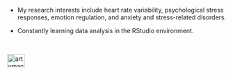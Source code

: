 
- My research interests include heart rate variability, psychological stress responses, emotion regulation, and anxiety and stress-related disorders.

- Constantly learning data analysis in the RStudio environment. 

##

<div style="display: inline_block"><br>
  <img align="Left" alt="artvmac-R" height="30" width="40" src="https://cdn.jsdelivr.net/gh/devicons/devicon/icons/r/r-plain.svg">
</div>
